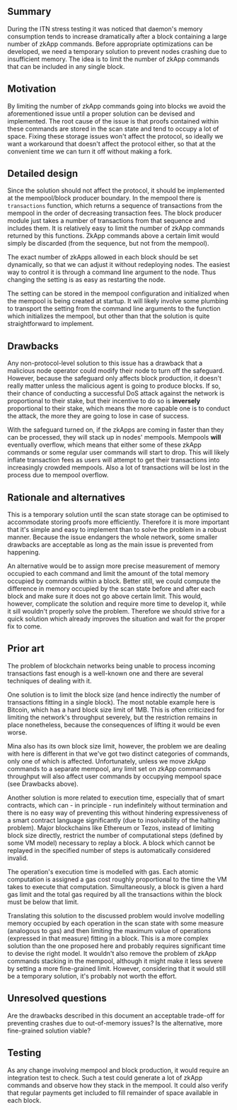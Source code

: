 ## Summary

During the ITN stress testing it was noticed that daemon's memory
consumption tends to increase dramatically after a block containing a
large number of zkApp commands. Before appropriate optimizations can
be developed, we need a temporary solution to prevent nodes crashing
due to insufficient memory. The idea is to limit the number of zkApp
commands that can be included in any single block.

## Motivation

By limiting the number of zkApp commands going into blocks we avoid
the aforementioned issue until a proper solution can be devised and
implemented. The root cause of the issue is that proofs contained
within these commands are stored in the scan state and tend to occupy
a lot of space. Fixing these storage issues won't affect the
protocol, so ideally we want a workaround that doesn't affect the
protocol either, so that at the convenient time we can turn it off
without making a fork.

## Detailed design

Since the solution should not affect the protocol, it should be
implemented at the mempool/block producer boundary. In the mempool
there is `transactions` function, which returns a sequence of
transactions from the mempool in the order of decreasing transaction
fees. The block producer module just takes a number of transactions
from that sequence and includes them. It is relatively easy to limit
the number of zkApp commands returned by this functions.  ZkApp
commands above a certain limit would simply be discarded (from the
sequence, but not from the mempool).

The exact number of zkApps allowed in each block should be set
dynamically, so that we can adjust it without redeploying nodes.
The easiest way to control it is through a command line argument
to the node. Thus changing the setting is as easy as restarting
the node.

The setting can be stored in the mempool configuration and
initialized when the mempool is being created at startup.
It will likely involve some plumbing to transport the setting
from the command line arguments to the function which initializes
the mempool, but other than that the solution is quite
straightforward to implement.

## Drawbacks

Any non-protocol-level solution to this issue has a drawback that a
malicious node operator could modify their node to turn off the
safeguard. However, because the safeguard only affects block
production, it doesn't really matter unless the malicious agent is
going to produce blocks. If so, their chance of conducting a
successful DoS attack against the network is proportional to their
stake, but their incentive to do so is **inversely** proportional
to their stake, which means the more capable one is to conduct the
attack, the more they are going to lose in case of success.

With the safeguard turned on, if the zkApps are coming in faster than
they can be processed, they will stack up in nodes' mempools.
Mempools **will** eventually overflow, which means that either some of
these zkApp commands or some regular user commands will start to
drop. This will likely inflate transaction fees as users will attempt
to get their transactions into increasingly crowded mempools. Also a
lot of transactions will be lost in the process due to mempool
overflow.

## Rationale and alternatives

This is a temporary solution until the scan state storage can be
optimised to accommodate storing proofs more efficiently. Therefore
it is more important that it's simple and easy to implement than
to solve the problem in a robust manner. Because the issue endangers
the whole network, some smaller drawbacks are acceptable as long as
the main issue is prevented from happening.

An alternative would be to assign more precise measurement of memory
occupied to each command and limit the amount of the total memory
occupied by commands within a block. Better still, we could compute
the difference in memory occupied by the scan state before and after
each block and make sure it does not go above certain limit.  This
would, however, complicate the solution and require more time to
develop it, while it sill wouldn't properly solve the problem.
Therefore we should strive for a quick solution which already improves
the situation and wait for the proper fix to come.

## Prior art

The problem of blockchain networks being unable to process incoming
transactions fast enough is a well-known one and there are several
techniques of dealing with it.

One solution is to limit the block size (and hence indirectly the
number of transactions fitting in a single block). The most notable
example here is Bitcoin, which has a hard block size limit of 1MB.
This is often criticized for limiting the network's throughput
severely, but the restriction remains in place nonetheless, because
the consequences of lifting it would be even worse.

Mina also has its own block size limit, however, the problem we are
dealing with here is different in that we've got two distinct
categories of commands, only one of which is affected. Unfortunately,
unless we move zkApp commands to a separate mempool, any limit set on
zkApp commands throughput will also affect user commands by occupying
mempool space (see Drawbacks above).

Another solution is more related to execution time, especially that of
smart contracts, which can - in principle - run indefinitely without
termination and there is no easy way of preventing this without
hindering expressiveness of a smart contract language significantly
(due to insolvability of the halting problem). Major blockchains like
Ethereum or Tezos, instead of limiting block size directly, restrict
the number of computational steps (defined by some VM model) necessary
to replay a block. A block which cannot be replayed in the specified
number of steps is automatically considered invalid.

The operation's execution time is modelled with gas. Each atomic
computation is assigned a gas cost roughly proportional to the time
the VM takes to execute that computation. Simultaneously, a block
is given a hard gas limit and the total gas required by all the
transactions within the block must be below that limit.

Translating this solution to the discussed problem would involve
modelling memory occupied by each operation in the scan state with
some measure (analogous to gas) and then limiting the maximum value
of operations (expressed in that measure) fitting in a block. This
is a more complex solution than the one proposed here and probably
requires significant time to devise the right model. It wouldn't
also remove the problem of zkApp commands stacking in the mempool,
although it might make it less severe by setting a more fine-grained
limit. However, considering that it would still be a temporary
solution, it's probably not worth the effort.

## Unresolved questions

Are the drawbacks described in this document an acceptable trade-off
for preventing crashes due to out-of-memory issues? Is the
alternative, more fine-grained solution viable?

## Testing

As any change involving mempool and block production, it would require
an integration test to check. Such a test could generate a lot of
zkApp commands and observe how they stack in the mempool. It could
also verify that regular payments get included to fill remainder
of space available in each block.
